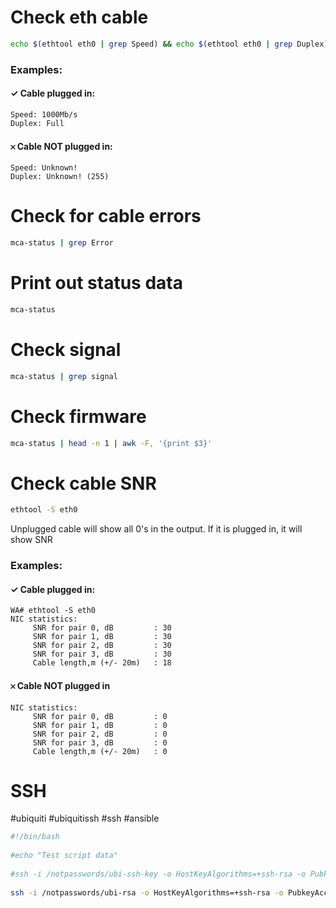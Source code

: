 # Check eth cable
```bash
echo $(ethtool eth0 | grep Speed) && echo $(ethtool eth0 | grep Duplex)
```
### Examples: 
#### ✓ Cable plugged in:
```
Speed: 1000Mb/s
Duplex: Full
```

#### 𐄂 Cable NOT plugged in:
```
Speed: Unknown!
Duplex: Unknown! (255)
```
# Check for cable errors

```bash
mca-status | grep Error
```

# Print out status data
```bash
mca-status
```

# Check signal
```bash
mca-status | grep signal
```

# Check firmware
```bash
mca-status | head -n 1 | awk -F, '{print $3}'
```

# Check cable SNR
```bash
ethtool -S eth0
```
Unplugged cable will show all 0's in the output. If it is plugged in, it will show SNR
### Examples: 
#### ✓ Cable plugged in:
```
WA# ethtool -S eth0
NIC statistics:
     SNR for pair 0, dB         : 30
     SNR for pair 1, dB         : 30
     SNR for pair 2, dB         : 30
     SNR for pair 3, dB         : 30
     Cable length,m (+/- 20m)   : 18
```
#### 𐄂 Cable NOT plugged in
```
NIC statistics:
     SNR for pair 0, dB         : 0
     SNR for pair 1, dB         : 0
     SNR for pair 2, dB         : 0
     SNR for pair 3, dB         : 0
     Cable length,m (+/- 20m)   : 0
```

# SSH
#ubiquiti #ubiquitissh #ssh #ansible

```bash
#!/bin/bash  
  
#echo "Test script data"  
  
#ssh -i /notpasswords/ubi-ssh-key -o HostKeyAlgorithms=+ssh-rsa -o PubkeyAcceptedKeyTypes=+ssh-rsa admin@10.0.0.29 'mca-status | grep link'  
  
ssh -i /notpasswords/ubi-rsa -o HostKeyAlgorithms=+ssh-rsa -o PubkeyAcceptedKeyTypes=+ssh-rsa admin@10.0.0.29 'mca-status | grep link'
```

